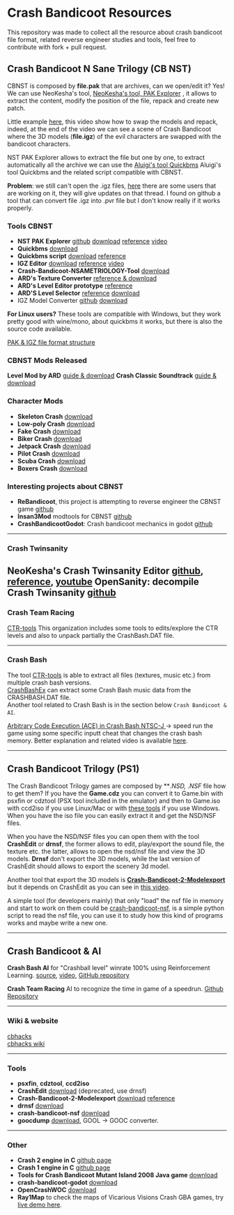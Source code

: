 # Crash Bandicoot Resources

This repository was made to collect all the resource about crash bandicoot file format, related reverse engineer studies and tools, feel free to contribute with fork + pull request.


## Crash Bandicoot N Sane Trilogy (CB NST)

CBNST is composed by **file.pak** that are archives, can we open/edit it? Yes! We can use NeoKesha's tool, [NeoKesha's tool, PAK Explorer](http://twinsanity-hacking.tigersoftware.ru/viewtopic.php?f=2&t=6075) , it allows to extract the content, modify the position of the file, repack and create new patch.

Little example [here](https://www.youtube.com/watch?v=ArDcqoyF7iA), this video show how to swap the models and repack, indeed, at the end of the video we can see a scene of Crash Bandicoot where the 3D models (**file.igz**) of the evil characters are swapped with the bandicoot characters.

NST PAK Explorer allows to extract the file but one by one, to extract automatically all the archive we can use the [Aluigi's tool Quickbms](http://aluigi.altervista.org/quickbms.htm) Aluigi's tool Quickbms and the related script compatible with CBNST.

**Problem**: we still can't open the .igz files, [here](https://www.vg-resource.com/thread-32408-page-4.html)  there are some users that are working on it, they will give updates on that thread.
I found on github a tool that can convert file .igz into .pvr file but I don't know really if it works properly.

### Tools CBNST

- **NST PAK Explorer** [github](https://github.com/NeoKesha/NST_Explorer) [download](https://yadi.sk/d/0Ytfg3ca3YjtTN) [reference](http://twinsanity-hacking.tigersoftware.ru/viewtopic.php?f=2&t=6075) [video](https://www.youtube.com/watch?v=ArDcqoyF7iA)
- **Quickbms** [download](http://aluigi.altervista.org/quickbms.htm)
- **Quickbms script** [download](http://aluigi.altervista.org/bms/marvel_ultimate_alliance_2.bms) [reference](http://zenhax.com/viewtopic.php?t=7794)
- **IGZ Editor** [download](https://yadi.sk/d/6ofo5uq_3YpLV6) [reference](http://twinsanity-hacking.tigersoftware.ru/viewtopic.php?f=2&t=6076) [video](https://www.youtube.com/watch?v=1eiHJmjZrks)
- **Crash-Bandicoot-NSAMETRIOLOGY-Tool** [download](https://github.com/pashok6798/Crash-Bandicoot-NSAMETRIOLOGY-Tool)
-  **ARD's Texture Converter** [reference & download](https://thewarproom.com/showthread.php?tid=27)
- **ARD's Level Editor prototype** [reference](https://thewarproom.com/showthread.php?tid=32)
- **ARD'S Level Selector** [reference](https://thewarproom.com/showthread.php?tid=44) [download](https://www.mediafire.com/file/m1ff4b313nakax0/NSTLevelSelector.exe)
- IGZ Model Converter [github](https://github.com/AdventureT/IgzModelConverter) [download](https://github.com/AdventureT/IgzModelConverter/releases)

**For Linux users?** These tools are compatible with Windows, but they work pretty good with wine/mono, about quickbms it works, but there is also the source code available.

[PAK & IGZ file format structure](https://thewarproom.com/showthread.php?tid=8)

### CBNST Mods Released
**Level Mod by ARD** [guide & download](https://thewarproom.com/showthread.php?tid=21)
**Crash Classic Soundtrack** [guide & download](https://cogmonkey.com/CrashNSTOST/)

### Character Mods
- **Skeleton Crash** [download](https://www.nexusmods.com/crashbandicootnsanetrilogy/mods/1) 
- **Low-poly Crash** [download](https://www.nexusmods.com/crashbandicootnsanetrilogy/mods/2)
- **Fake Crash** [download](https://www.nexusmods.com/crashbandicootnsanetrilogy/mods/3)
- **Biker Crash** [download](https://www.nexusmods.com/crashbandicootnsanetrilogy/mods/6)
- **Jetpack Crash** [download](https://www.nexusmods.com/crashbandicootnsanetrilogy/mods/7)
- **Pilot Crash** [download](https://www.nexusmods.com/crashbandicootnsanetrilogy/mods/8)
- **Scuba Crash** [download](https://www.nexusmods.com/crashbandicootnsanetrilogy/mods/9)
- **Boxers Crash** [download](https://www.nexusmods.com/crashbandicootnsanetrilogy/mods/10)

### Interesting projects about CBNST
- **ReBandicoot**, this project is attempting to reverse engineer the CBNST game [github](https://github.com/2010kohtep/ReBandicoot)
- **Insan3Mod** modtools for CBNST [github](https://github.com/dtzxporter/Insan3Mod)
- **CrashBandicootGodot**: Crash bandicoot mechanics in godot [github](https://github.com/nonunknown/crash-bandicoot-godot)
 
---

### Crash Twinsanity
NeoKesha's **Crash Twinsanity Editor** [github](https://github.com/Smartkin/twinsanity-editor), [reference](http://twinsanity-hacking.tigersoftware.ru/viewtopic.php?t=2), [youtube](https://www.youtube.com/watch?v=eBE51p8zAlU)
OpenSanity: decompile Crash Twinsanity [github](https://github.com/NeoKesha/OpenSanity)
---

### Crash Team Racing

[CTR-tools](https://github.com/CTR-tools)
This organization includes some tools to edits/explore the CTR levels and also to unpack partially the CrashBash.DAT file.

---

### Crash Bash  

The tool [CTR-tools](https://github.com/CTR-tools) is able to extract all files (textures, music etc.) from multiple crash bash versions.  
[CrashBashEx](https://github.com/xan1242/CrashBashEx) can extract some Crash Bash music data from the CRASHBASH.DAT file.  
Another tool related to Crash Bash is in the section below `Crash Bandicoot & AI`.  

[Arbitrary Code Execution (ACE) in Crash Bash NTSC-J ](https://github.com/lazycurler/CrashBashResearchACE) -> speed run the game using some specific inputt cheat that changes the crash bash memory.
Better explanation and related video is available [here](https://github.com/lazycurler/CrashBashResearchACE#links).

---


## Crash Bandicoot Trilogy (PS1)

The Crash Bandicoot Trilogy games are composed by ***.NSD, *.NSF** file how to get them?
If you have the **Game.cdz** you can convert it to Game.bin with psxfin or cdztool (PSX tool included in the emulator) and then to Game.iso with ccd2iso if you use Linux/Mac or with [these tools](https://helpdeskgeek.com/free-tools-review/how-to-convert-bin-to-iso/) if you use Windows.
When you have the iso file you can easily extract it and get the NSD/NSF files.

When you have the NSD/NSF files you can open them with the tool **CrashEdit** or **drnsf**, the former allows to edit, play/export the sound file, the texture etc. the latter, allows to open the nsd/nsf file and view the 3D models.
**Drnsf** don't export the 3D models, while the last version of CrashEdit should allows to export the scenery 3d model.

Another tool that export the 3D models is **[Crash-Bandicoot-2-Modelexport](https://github.com/warenhuis/Crash-Bandicoot-2-Modelexport)** but it depends on CrashEdit as you can see in [this video](https://www.youtube.com/watch?v=g7ByLSotvNo).

A simple tool (for developers mainly) that only "load" the nsf file in memory and start to work on them could be [crash-bandicoot-nsf](https://github.com/dehodson/crash-bandicoot-nsf), is a simple python script to read the nsf file, you can use it to study how this kind of programs works and maybe write a new one.

---

## Crash Bandicoot & AI

**Crash Bash AI** for "Crashball level" winrate 100% using Reinforcement Learning. 
[source](https://mobile.twitter.com/theredhotbr/status/1272643329327542277), 
[video](https://clips.twitch.tv/InnocentFineAardvarkTheThing), 
[GitHub repository](https://github.com/mateusfavarin/RillAi)

**Crash Team Racing** AI to recognize the time in game of a speedrun.
[Github Repository](https://github.com/mateusfavarin/CTR-AutoIGT)

---

### Wiki & website
[cbhacks](https://www.cbhacks.com/)  
[cbhacks wiki](https://wiki.cbhacks.com/w/Main_Page)  

---

### Tools
- **psxfin**, **cdztool**, **ccd2iso**
- **CrashEdit** [download](https://github.com/ManDude/CrashEdit/) (deprecated, use drnsf)
- **Crash-Bandicoot-2-Modelexport** [download](https://github.com/warenhuis/Crash-Bandicoot-2-Modelexport) [reference](https://www.youtube.com/watch?v=g7ByLSotvNo)
- **drnsf** [download](https://github.com/cbhacks/drnsf) 
- **crash-bandicoot-nsf** [download](https://github.com/dehodson/crash-bandicoot-nsf) 
- **goocdump** [download](https://github.com/ManDude/goocdump), GOOL -> GOOC converter. 

---
### Other
- **Crash 2 engine in C** [github page](https://github.com/ughman/c2c)
- **Crash 1 engine in C** [github page](https://github.com/wurlyfox/c1)
- **Tools for Crash Bandicoot Mutant Island 2008 Java game** [download](https://github.com/bartlomiejduda/Tools/tree/master/NEW%20Tools/Crash%20Bandicoot%20Mutant%20Island%202008)
- **crash-bandicoot-godot** [download](https://github.com/nonunknown/crash-bandicoot-godot) 
- **OpenCrashWOC** [download](https://github.com/Open-Travelers/OpenCrashWOC) 
- **Ray1Map** to check the maps of Vicarious Visions Crash GBA games, try [live demo here](https://raym.app/maps_r1).
 
